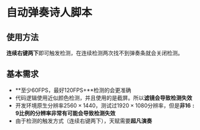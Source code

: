 # 自动弹奏诗人脚本

## 使用方法

**连续右键两下**即可触发检测，在连续检测两次找不到弹奏条就会关闭检测。

## 基本需求

- **至少60FPS，最好120FPS+**检测的会更准确
- 代码逻辑使用近似颜色检测，并且使用的是截屏。所以**滤镜会导致检测失效**
- 开发环境原生分辨率$2560\times1440$，测试过$1920\times1080$分辨率，但是**非$16:9$比例的分辨率非常有可能会导致检测失效**
- 由于检测的触发方式（连续右键两下），天赋需要**超凡演奏**

